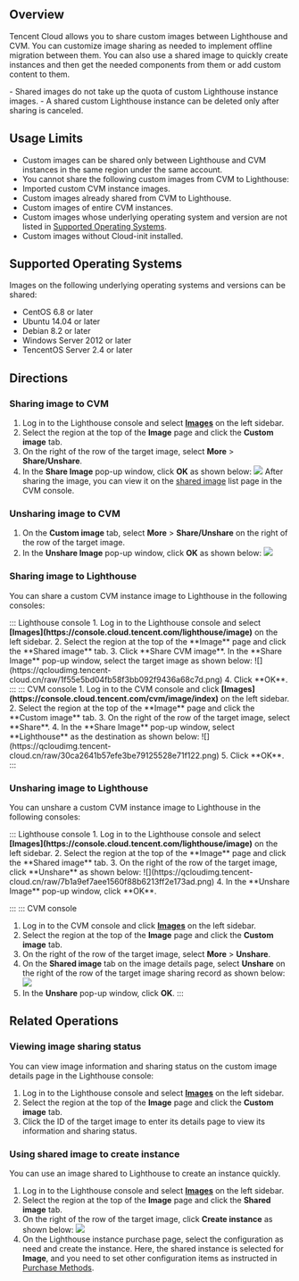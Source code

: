 ## Overview
Tencent Cloud allows you to share custom images between Lighthouse and CVM. You can customize image sharing as needed to implement offline migration between them. You can also use a shared image to quickly create instances and then get the needed components from them or add custom content to them.

<dx-alert infotype="explain" title="">
- Shared images do not take up the quota of custom Lighthouse instance images.
- A shared custom Lighthouse instance can be deleted only after sharing is canceled.
</dx-alert>

## Usage Limits
- Custom images can be shared only between Lighthouse and CVM instances in the same region under the same account.
- You cannot share the following custom images from CVM to Lighthouse:
 - Imported custom CVM instance images.
 - Custom images already shared from CVM to Lighthouse.
 - Custom images of entire CVM instances.
 - Custom images whose underlying operating system and version are not listed in [Supported Operating Systems](#supportOS).
 - Custom images without Cloud-init installed.

## Supported Operating Systems[](id:supportOS)

Images on the following underlying operating systems and versions can be shared:
- CentOS 6.8 or later
- Ubuntu 14.04 or later
- Debian 8.2 or later
- Windows Server 2012 or later
- TencentOS Server 2.4 or later

## Directions

### Sharing image to CVM[](id:shareToCVM)
1. Log in to the Lighthouse console and select <b>[Images](https://console.cloud.tencent.com/lighthouse/image)</b> on the left sidebar.
2. Select the region at the top of the **Image** page and click the **Custom image** tab.
3. On the right of the row of the target image, select **More** > **Share/Unshare**.
4. In the **Share Image** pop-up window, click **OK** as shown below:
![](https://qcloudimg.tencent-cloud.cn/raw/1388a2a23765a99606352967e0fcd65c.png)
After sharing the image, you can view it on the [shared image](https://console.cloud.tencent.com/cvm/image/index) list page in the CVM console.


### Unsharing image to CVM
1. On the **Custom image** tab, select **More** > **Share/Unshare** on the right of the row of the target image.
2. In the **Unshare Image** pop-up window, click **OK** as shown below:
![](https://qcloudimg.tencent-cloud.cn/raw/8205e83f5c743437b0e270f5300fcf70.png)


### Sharing image to Lighthouse[](id:shareToLH)

You can share a custom CVM instance image to Lighthouse in the following consoles:


<dx-tabs>
::: Lighthouse console
1. Log in to the Lighthouse console and select <b>[Images](https://console.cloud.tencent.com/lighthouse/image)</b> on the left sidebar.
2. Select the region at the top of the **Image** page and click the **Shared image** tab.
3. Click **Share CVM image**. In the **Share Image** pop-up window, select the target image as shown below:
![](https://qcloudimg.tencent-cloud.cn/raw/1f55e5bd04fb58f3bb092f9436a68c7d.png)
4. Click **OK**.
:::
::: CVM console
1. Log in to the CVM console and click <b>[Images](https://console.cloud.tencent.com/cvm/image/index)</b> on the left sidebar.
2. Select the region at the top of the **Image** page and click the **Custom image** tab.
3. On the right of the row of the target image, select **Share**.
4. In the **Share Image** pop-up window, select **Lighthouse** as the destination as shown below:
![](https://qcloudimg.tencent-cloud.cn/raw/30ca2641b57efe3be79125528e71f122.png)
5. Click **OK**.
:::
</dx-tabs>

### Unsharing image to Lighthouse

You can unshare a custom CVM instance image to Lighthouse in the following consoles:

<dx-tabs>
::: Lighthouse console
1. Log in to the Lighthouse console and select <b>[Images](https://console.cloud.tencent.com/lighthouse/image)</b> on the left sidebar.
2. Select the region at the top of the **Image** page and click the **Shared image** tab.
3. On the right of the row of the target image, click **Unshare** as shown below:
![](https://qcloudimg.tencent-cloud.cn/raw/7b1a9ef7aee1560f88b6213ff2e173ad.png)
4. In the **Unshare Image** pop-up window, click **OK**.

:::
::: CVM console
1. Log in to the CVM console and click <b>[Images](https://console.cloud.tencent.com/cvm/image/index)</b> on the left sidebar.
2. Select the region at the top of the **Image** page and click the **Custom image** tab.
3. On the right of the row of the target image, select **More** > **Unshare**.
4. On the **Shared image** tab on the image details page, select **Unshare** on the right of the row of the target image sharing record as shown below:
![](https://qcloudimg.tencent-cloud.cn/raw/d89ff1c02727113f0380be255f09c185.png)
5. In the **Unshare** pop-up window, click **OK**.
:::
</dx-tabs>

## Related Operations

### Viewing image sharing status
You can view image information and sharing status on the custom image details page in the Lighthouse console:

1. Log in to the Lighthouse console and select <b>[Images](https://console.cloud.tencent.com/lighthouse/image)</b> on the left sidebar.
2. Select the region at the top of the **Image** page and click the **Custom image** tab.
3. Click the ID of the target image to enter its details page to view its information and sharing status.


### Using shared image to create instance
You can use an image shared to Lighthouse to create an instance quickly.

1. Log in to the Lighthouse console and select <b>[Images](https://console.cloud.tencent.com/lighthouse/image)</b> on the left sidebar.
2. Select the region at the top of the **Image** page and click the **Shared image** tab.
3. On the right of the row of the target image, click **Create instance** as shown below:
![](https://qcloudimg.tencent-cloud.cn/raw/73562914d1ba988c7d8f92dd249a8e0e.png)
4. On the Lighthouse instance purchase page, select the configuration as need and create the instance.
Here, the shared instance is selected for **Image**, and you need to set other configuration items as instructed in [Purchase Methods](https://intl.cloud.tencent.com/document/product/1103/41404).

